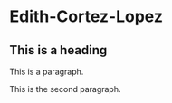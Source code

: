   <head>
    <h1> Edith-Cortez-Lopez </h1>
  </head>
  <body style="background-color:rbg(205,230,235);">
    <h2> This is a heading</h2>
    <p> This is a paragraph.</p>
    <p> This is the second paragraph.</p>
  </body>
</html>
